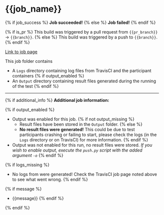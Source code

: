 # {{job_name}}

{% if job_success %}
**Job succeeded!**
{% else %}
**Job failed!**
{% endif %}

{% if is_pr %}
This build was triggered by a pull request from `{{pr_branch}}` → `{{branch}}`.
{% else %}
This build was triggered by a push to `{{branch}}`.
{% endif %}


[Link to job page]({[job_link]})


This job folder contains
- A `Logs` directory containing log files from TravisCI and the participant containers
{% if output_enabled %}
- An `Output` directory containing result files generated during the running of the test
{% endif %}

---

{% if additional_info %}
**Additional job information:**

{% if output_enabled %}
- Output was enabled for this job.
{% if not output_missing %}
	- Result files have been stored in the `Output` folder.
{% else %}
	- **No result files were generated!** This could be due to test participants crashing or failing to start, please check the logs (in the `Logs` directory or on TravisCI) for more information.
{% endif %}
- Output was not enabled for this run, no result files were stored. _If you wish to enable output, execute the `push.py` script with the added argument `-o`_
{% endif %}

{% if logs_missing %}
- No logs from were generated! Check the TravisCI job page noted above to see what went wrong.
{% endif %}


{% if message %}
- {{message}}
{% endif %}

{% endif %}
